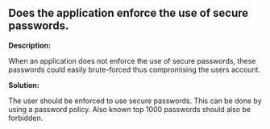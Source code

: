 
Does the application enforce the use of secure passwords. 
-------

**Description:**

When an application does not enforce the use of secure passwords, 
these passwords could easily brute-forced thus compromising the users account.


**Solution:**

The user should be enforced to use secure passwords. This can be done by using a 
password policy. Also known top 1000 passwords should also be forbidden.

	